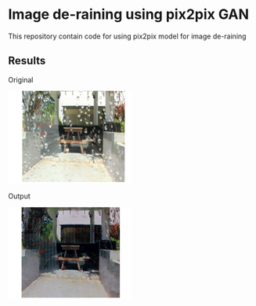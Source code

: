 # Image de-raining using pix2pix GAN

This repository contain code for using pix2pix model for image de-raining

## Results

Original

<img src="derain_original.jpg" width="50%" height="50%">

Output

<img src="derain_output.jpg" width="50%" height="50%">
